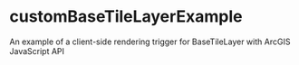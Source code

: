 # customBaseTileLayerExample
An example of a client-side rendering trigger for BaseTileLayer with ArcGIS JavaScript API
